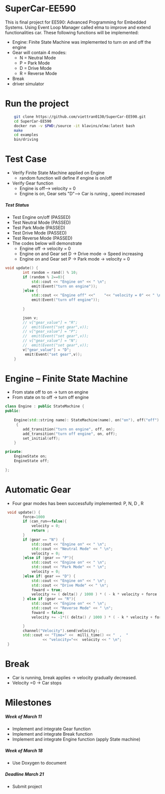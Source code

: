 # SuperCar-EE590
This is final project for EE590: Advanced Programming for Embedded Systems.
Using Event Loop Manager called elma to improve and extend functionalities  car.
These following functions will be implemented: 
* Engine: Finite State Machine was implemented to turn on and off the engine
* Gear will contain 4 modes:
    * N = Neutral Mode
    * P = Park Mode
    * D = Drive Mode
    * R = Reverse Mode
 * Break
 * driver simulator
# Run the project
```sh
    git clone https://github.com/viettran0130/SuperCar-EE590.git
    cd SuperCar-EE590
    docker run -v $PWD:/source -it klavins/elma:latest bash
    make
    cd examples
    bin/driving 
``` 
# Test Case
* Verify Finite State Machine applied on Engine 
   * random function will define if engine is on/off
* Verify Gear function
   * Engine is off--> velocity = 0
   * Engine is on, Gear sets "D"--> Car is runing , speed increased 
##### Test Status 
* Test Engine on/off (PASSED)
* Test Neutral Mode (PASSED)
* Test Park Mode (PASSED)
* Test Drive Mode (PASSED)
* Test Reverse Mode (PASSED)
* The codes below will demonstrate  
   * Engine off -> velocity = 0 
   * Engine on and Gear set D -> Drive mode -> Speed increasing 
   * Engine on and Gear set P -> Park mode -> velocity = 0


```c++
void update() {
        int random = rand() % 10;
        if (random % 2==0){
            std::cout << "Engine on" << " \n";
            emit(Event("turn on engine"));
        }else {
            std::cout << "Engine off" <<"    "<< "velocity = 0" << " \n";
            emit(Event("turn off engine"));
            
        }

        json v;
        // v["gear_value"] = "R";
        //  emit(Event("set gear",v));
        // v["gear_value"] = "P";
        //  emit(Event("set gear",v));
        // v["gear_value"] = "N";
        //  emit(Event("set gear",v));
        v["gear_value"] = "D";
         emit(Event("set gear",v));   
    }
```
 
 
 # Engine – Finite State Machine
 * From state off to on -> turn on engine 
 * From state on to off -> turn off engine 
```c++ 
class Engine : public StateMachine {
public:
 
    Engine(std::string name): StateMachine(name), on("on"), off("off")
     {
        add_transition("turn on engine", off, on);
        add_transition("turn off engine", on, off);
        set_initial(off);
    }

private:
    EngineState on;
    EngineState off;
    
};

```
# Automatic Gear 
* Four gear modes has been successfully implemented: P, N, D , R 
```c++
 void update() {
        force=1000
        if (can_run==false){
            velocity = 0;
            return ; 
        }
        if (gear == "N")  {
            std::cout << "Engine on" << " \n";
            std::cout << "Neutral Mode" << " \n";
            velocity = 0;
        }else if (gear == "P"){
            std::cout << "Engine on" << " \n";
            std::cout << "Park Mode" << " \n";
            velocity = 0;
        }else if( gear == "D") {
            std::cout << "Engine on" << " \n";
            std::cout << "Drive Mode" << " \n";
            foward = true;
            velocity += ( delta() / 1000 ) * ( - k * velocity + force ) / m;   
        } else if (gear == "R"){
            std::cout << "Engine on" << " \n";
            std::cout << "Reverse Mode" << " \n";
            foward = false; 
            velocity += -1*(( delta() / 1000 ) * ( - k * velocity + force ) / m);

        }
        channel("Velocity").send(velocity);
        std::cout << "Time=" <<  milli_time() << "  ,  "
                 << "velocity="<<  velocity << " \n";   
 }
```
 
# Break 
* Car is running, break applies -> velocity gradually decreased.  
* Velocity =0 -> Car stops 

# Milestones

##### Week of March 11
* Implement and integrate Gear function 
* Implement and integrate Break function
* Implement and integrate Engine function (apply State machine)

##### Week of March 18 
* Use Doxygen to document 

##### Deadline March 21
* Submit project 












